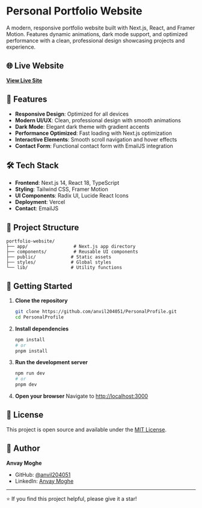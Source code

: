 # Personal Portfolio Website

A modern, responsive portfolio website built with Next.js, React, and Framer Motion. Features dynamic animations, dark mode support, and optimized performance with a clean, professional design showcasing projects and experience.

## 🌐 Live Website
**[View Live Site](https://portfolio-website-7xgj8xcg8-anvaymoghe21-4905s-projects.vercel.app)**

## 🚀 Features
- **Responsive Design**: Optimized for all devices
- **Modern UI/UX**: Clean, professional design with smooth animations
- **Dark Mode**: Elegant dark theme with gradient accents
- **Performance Optimized**: Fast loading with Next.js optimization
- **Interactive Elements**: Smooth scroll navigation and hover effects
- **Contact Form**: Functional contact form with EmailJS integration

## 🛠️ Tech Stack
- **Frontend**: Next.js 14, React 18, TypeScript
- **Styling**: Tailwind CSS, Framer Motion
- **UI Components**: Radix UI, Lucide React Icons
- **Deployment**: Vercel
- **Contact**: EmailJS

## 📁 Project Structure
```
portfolio-website/
├── app/                 # Next.js app directory
├── components/          # Reusable UI components
├── public/             # Static assets
├── styles/             # Global styles
└── lib/                # Utility functions
```

## 🚀 Getting Started

1. **Clone the repository**
   ```bash
   git clone https://github.com/anvil204051/PersonalProfile.git
   cd PersonalProfile
   ```

2. **Install dependencies**
   ```bash
   npm install
   # or
   pnpm install
   ```

3. **Run the development server**
   ```bash
   npm run dev
   # or
   pnpm dev
   ```

4. **Open your browser**
   Navigate to [http://localhost:3000](http://localhost:3000)

## 📝 License
This project is open source and available under the [MIT License](LICENSE).

## 👤 Author
**Anvay Moghe**
- GitHub: [@anvil204051](https://github.com/anvil204051)
- LinkedIn: [Anvay Moghe](https://www.linkedin.com/in/anvay-moghe/)

---

⭐ If you find this project helpful, please give it a star! 